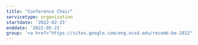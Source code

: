 ```yaml
---
title: "Conference Chair"
servicetype: organization
startdate: '2022-02-25'
enddate: '2022-05-21'
group: '<a href="https://sites.google.com/eng.ucsd.edu/recomb-be-2022" target="_blank">RECOMB Satellite Conference on Bioinformatics Education (RECOMB-BE) 2022</a>'
---
```


